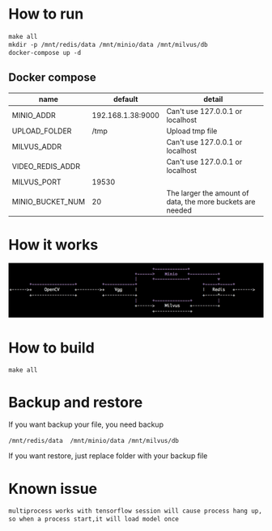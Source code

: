 # How to run
	make all
	mkdir -p /mnt/redis/data /mnt/minio/data /mnt/milvus/db
	docker-compose up -d

## Docker compose 
| name | default | detail|
|--|--|--|
|MINIO_ADDR |192.168.1.38:9000| Can't use 127.0.0.1 or localhost|
|UPLOAD_FOLDER|/tmp|Upload tmp file|
|MILVUS_ADDR|| Can't use 127.0.0.1 or localhost|
|VIDEO_REDIS_ADDR||Can't use 127.0.0.1 or localhost|
|MILVUS_PORT|19530||
|MINIO_BUCKET_NUM|20|The larger the amount of data, the more buckets are needed|
# How it works
![](works.png)
# How to build

    make all

# Backup and restore
If you want backup your file, you need backup

`/mnt/redis/data  /mnt/minio/data /mnt/milvus/db`

If you want restore, just replace folder with your backup file

# Known issue
	multiprocess works with tensorflow session will cause process hang up,
	so when a process start,it will load model once
